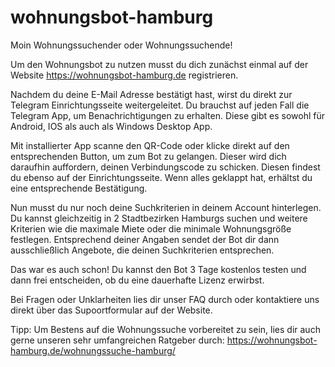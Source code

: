 # wohnungsbot-hamburg

Moin Wohnungssuchender oder Wohnungssuchende! 

Um den Wohnungsbot zu nutzen musst du dich zunächst einmal auf der Website https://wohnungsbot-hamburg.de registrieren.

Nachdem du deine E-Mail Adresse bestätigt hast, wirst du direkt zur Telegram Einrichtungsseite weitergeleitet. 
Du brauchst auf jeden Fall die Telegram App, um Benachrichtigungen zu erhalten. Diese gibt es sowohl für Android, IOS als auch als Windows Desktop App. 

Mit installierter App scanne den QR-Code oder klicke direkt auf den entsprechenden Button, um zum Bot zu gelangen. Dieser wird dich daraufhin auffordern, deinen Verbindungscode zu schicken.
Diesen findest du ebenso auf der Einrichtungsseite. Wenn alles geklappt hat, erhältst du eine entsprechende Bestätigung. 

Nun musst du nur noch deine Suchkriterien in deinem Account hinterlegen. Du kannst gleichzeitig in 2 Stadtbezirken Hamburgs suchen und weitere Kriterien wie die maximale Miete oder die minimale Wohnungsgröße festlegen. Entsprechend deiner Angaben sendet der Bot dir dann ausschließlich Angebote, die deinen Suchkriterien entsprechen. 

Das war es auch schon! Du kannst den Bot 3 Tage kostenlos testen und dann frei entscheiden, ob du eine dauerhafte Lizenz erwirbst.

Bei Fragen oder Unklarheiten lies dir unser FAQ durch oder kontaktiere uns direkt über das Supoortformular auf der Website. 

Tipp: Um Bestens auf die Wohnungssuche vorbereitet zu sein, lies dir auch gerne unseren sehr umfangreichen Ratgeber durch: https://wohnungsbot-hamburg.de/wohnungssuche-hamburg/

